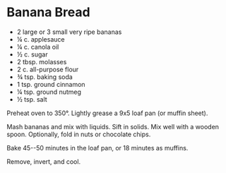 # Banana Bread

- 2 large or 3 small very ripe bananas
- ¼ c. applesauce
- ¼ c. canola oil
- ½ c. sugar
- 2 tbsp. molasses
- 2 c. all-purpose flour
- ¾ tsp. baking soda
- 1 tsp. ground cinnamon
- ¼ tsp. ground nutmeg
- ½ tsp. salt

Preheat oven to 350°. Lightly grease a 9x5 loaf pan (or muffin sheet).

Mash bananas and mix with liquids. Sift in solids. Mix well with a
wooden spoon. Optionally, fold in nuts or chocolate chips.

Bake 45--50 minutes in the loaf pan, or 18 minutes as muffins.

Remove, invert, and cool.
